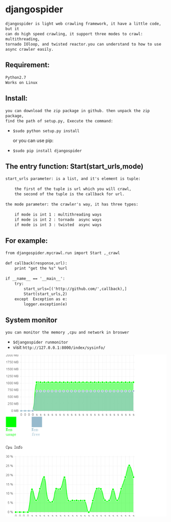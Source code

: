 
#  djangospider

	djangospider is light web crawling framework, it have a little code, but it
	can do high speed crawling, it support three modes to crawl: multithreading,
	tornado IOloop, and twisted reactor.you can understand to how to use
	async crawler easily.

## Requirement:

	Python2.7
	Works on Linux



## Install:
	you can download the zip package in github. then unpack the zip package,
	find the path of setup.py, Execute the command: 
*	`$sudo python setup.py install`

	or you can use pip:
*	`$sudo pip install djangospider`



## The entry function: Start(start_urls,mode)

	start_urls parameter: is a list, and it's element is tuple:

		the first of the tuple is url which you will crawl,
		the second of the tuple is the callback for url.

	the mode parameter: the crawler's way, it has three types:

		if mode is int 1 : multithreading ways
		if mode is int 2 : tornado  async ways
		if mode is int 3 : twisted  async ways


## For example:

	from djangospider.mycrawl.run import Start ,_crawl

	def callback(response,url):
		print "get the %s" %url
	
	if __name__ == '__main__':
		try:
			start_urls=[('http://github.com/',callback),]
			Start(start_urls,2)
		except  Exception as e:
			logger.exception(e)

	
## System monitor

	you can monitor the memory ,cpu and network in broswer

*	`$djangospider runmonitor`
*	visit `http://127.0.0.1:8000/index/sysinfo/`


![](https://github.com/daxia4444/djangospider/blob/master/doc/djangospider.jpg)
